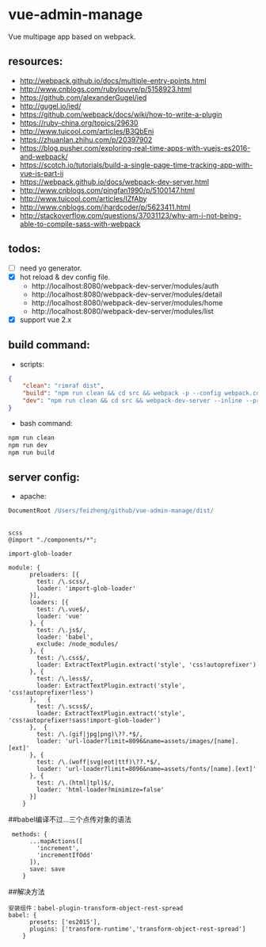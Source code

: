 # vue-admin-manage
Vue multipage app based on webpack.


## resources:
+ http://webpack.github.io/docs/multiple-entry-points.html
+ http://www.cnblogs.com/rubylouvre/p/5158923.html
+ https://github.com/alexanderGugel/ied
+ http://gugel.io/ied/
+ https://github.com/webpack/docs/wiki/how-to-write-a-plugin
+ https://ruby-china.org/topics/29630
+ http://www.tuicool.com/articles/B3QbEni
+ https://zhuanlan.zhihu.com/p/20397902
+ https://blog.pusher.com/exploring-real-time-apps-with-vuejs-es2016-and-webpack/
+ https://scotch.io/tutorials/build-a-single-page-time-tracking-app-with-vue-js-part-ii
+ https://webpack.github.io/docs/webpack-dev-server.html
+ http://www.cnblogs.com/pingfan1990/p/5100147.html
+ http://www.tuicool.com/articles/IZfAby
+ http://www.cnblogs.com/ihardcoder/p/5623411.html
+ http://stackoverflow.com/questions/37031123/why-am-i-not-being-able-to-compile-sass-with-webpack


## todos:
- [ ] need yo generator.
- [x] hot reload & dev config file.
  + http://localhost:8080/webpack-dev-server/modules/auth
  + http://localhost:8080/webpack-dev-server/modules/detail
  + http://localhost:8080/webpack-dev-server/modules/home
  + http://localhost:8080/webpack-dev-server/modules/list
- [x] support vue 2.x

## build command:
  - scripts:
  ```json
  {
      "clean": "rimraf dist",
      "build": "npm run clean && cd src && webpack -p --config webpack.config.product.js",
      "dev": "npm run clean && cd src && webpack-dev-server --inline --progress --colors --port 8090 --config webpack.config.development.js"
  }
  ```

  - bash command:
  ```bash
  npm run clean
  npm run dev
  npm run build
  ```


## server config:
+ apache:
```apache
DocumentRoot /Users/feizheng/github/vue-admin-manage/dist/
```

##
```
scss
@import "./components/*";

import-glob-loader

module: {
      preloaders: [{
        test: /\.scss/,
        loader: 'import-glob-loader'
      }],
      loaders: [{
        test: /\.vue$/,
        loader: 'vue'
      }, {
        test: /\.js$/,
        loader: 'babel',
        exclude: /node_modules/
      }, {
        test: /\.css$/,
        loader: ExtractTextPlugin.extract('style', 'css!autoprefixer')
      }, {
        test: /\.less$/,
        loader: ExtractTextPlugin.extract('style', 'css!autoprefixer!less')
      },   {
        test: /\.scss$/,
        loader: ExtractTextPlugin.extract('style', 'css!autoprefixer!sass!import-glob-loader')
      },  {
        test: /\.(gif|jpg|png)\??.*$/,
        loader: 'url-loader?limit=8096&name=assets/images/[name].[ext]'
      }, {
        test: /\.(woff|svg|eot|ttf)\??.*$/,
        loader: 'url-loader?limit=8096&name=assets/fonts/[name].[ext]'
      }, {
        test: /\.(html|tpl)$/,
        loader: 'html-loader?minimize=false'
      }]
    }
```

##babel编译不过...三个点传对象的语法
```
 methods: {
      ...mapActions([
        'increment',
        'incrementIfOdd'
      ]),
      save: save
    }

  ```

  ##解决方法
  ```
  安装组件：babel-plugin-transform-object-rest-spread
  babel: {
        presets: ['es2015'],
        plugins: ['transform-runtime','transform-object-rest-spread']
      }
  ```
